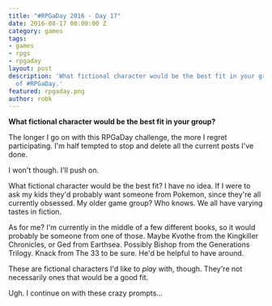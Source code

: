 ```yaml
---
title: "#RPGaDay 2016 - Day 17"
date: 2016-08-17 00:00:00 Z
category: games
tags:
- games
- rpgs
- rpgaday
layout: post
description: 'What fictional character would be the best fit in your group? Day 17
  of #RPGaDay.'
featured: rpgaday.png
author: robk
---
```


**What fictional character would be the best fit in your group?**

The longer I go on with this RPGaDay challenge, the more I regret participating. I'm half tempted to stop and delete all the current posts I've done.

I won't though. I'll push on.

What fictional character would be the best fit? I have no idea. If I were to ask my kids they'd probably want someone from Pokemon, since they're all currently obsessed. My older game group? Who knows. We all have varying tastes in fiction.

As for me? I'm currently in the middle of a few different books, so it would probably be someone from one of those. Maybe Kvothe from the Kingkiller Chronicles, or Ged from Earthsea. Possibly Bishop from the Generations Trilogy. Knack from The 33 to be sure. He'd be helpful to have around.

These are fictional characters I'd like to *play* with, though. They're not necessarily ones that would be a good fit.

Ugh. I continue on with these crazy prompts...
